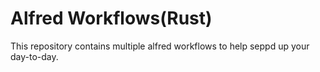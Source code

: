 # Alfred Workflows(Rust)

This repository contains multiple alfred workflows to help seppd up your day-to-day.